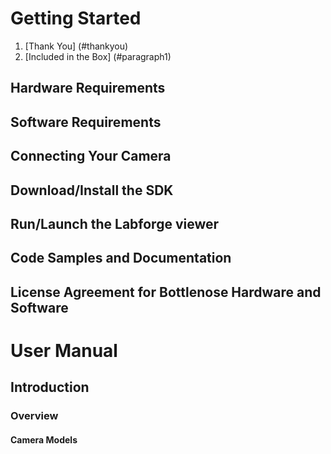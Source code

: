 # **Getting Started**
1. [Thank You] (#thankyou)
2. [Included in the Box] (#paragraph1)
## Hardware Requirements
## Software Requirements
## Connecting Your Camera
## Download/Install the SDK
## Run/Launch the Labforge viewer
## Code Samples and Documentation
## License Agreement for Bottlenose Hardware and Software



# **User Manual**
## Introduction
### Overview
#### Camera Models
